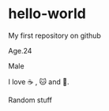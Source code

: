 # hello-world
My first repository on github

Age.24

Male

I love :coffee: , :cat: and :pizza:.

Random stuff
